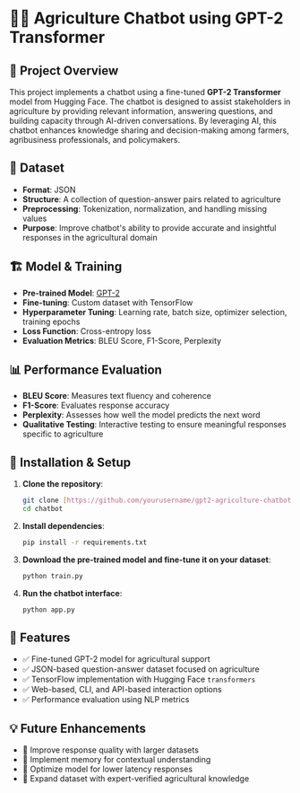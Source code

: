 # 🌾🤖 Agriculture Chatbot using GPT-2 Transformer

## 🚀 Project Overview
This project implements a chatbot using a fine-tuned **GPT-2 Transformer** model from Hugging Face. The chatbot is designed to assist stakeholders in agriculture by providing relevant information, answering questions, and building capacity through AI-driven conversations. By leveraging AI, this chatbot enhances knowledge sharing and decision-making among farmers, agribusiness professionals, and policymakers.

## 📂 Dataset
- **Format**: JSON
- **Structure**: A collection of question-answer pairs related to agriculture
- **Preprocessing**: Tokenization, normalization, and handling missing values
- **Purpose**: Improve chatbot's ability to provide accurate and insightful responses in the agricultural domain

## 🏗️ Model & Training
- **Pre-trained Model**: [GPT-2](https://huggingface.co/gpt2)
- **Fine-tuning**: Custom dataset with TensorFlow
- **Hyperparameter Tuning**: Learning rate, batch size, optimizer selection, training epochs
- **Loss Function**: Cross-entropy loss
- **Evaluation Metrics**: BLEU Score, F1-Score, Perplexity

## 📊 Performance Evaluation
- **BLEU Score**: Measures text fluency and coherence
- **F1-Score**: Evaluates response accuracy
- **Perplexity**: Assesses how well the model predicts the next word
- **Qualitative Testing**: Interactive testing to ensure meaningful responses specific to agriculture



## 📜 Installation & Setup
1. **Clone the repository**:
   ```bash
   git clone [https://github.com/yourusername/gpt2-agriculture-chatbot.git](https://github.com/DimitriKwihangana/chatbot)
   cd chatbot
   ```
2. **Install dependencies**:
   ```bash
   pip install -r requirements.txt
   ```
3. **Download the pre-trained model and fine-tune it on your dataset**:
   ```python
   python train.py
   ```
4. **Run the chatbot interface**:
   ```python
   python app.py
   ```

## 📌 Features
- ✅ Fine-tuned GPT-2 model for agricultural support
- ✅ JSON-based question-answer dataset focused on agriculture
- ✅ TensorFlow implementation with Hugging Face `transformers`
- ✅ Web-based, CLI, and API-based interaction options
- ✅ Performance evaluation using NLP metrics

## 💡 Future Enhancements
- 🔹 Improve response quality with larger datasets
- 🔹 Implement memory for contextual understanding
- 🔹 Optimize model for lower latency responses
- 🔹 Expand dataset with expert-verified agricultural knowledge
